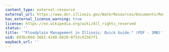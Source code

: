 ```yaml
---
content_type: external-resource
external_url: https://www.dnr.illinois.gov/WaterResources/Documents/Resman_ILFPMQuickGuide.pdf
has_external_license_warning: true
license: https://en.wikipedia.org/wiki/All_rights_reserved
status: ''
title: '"Floodplain Management in Illinois: Quick Guide." (PDF - 3MB)'
uid: 8d3bc06d-3662-42d8-b620-0753c41567f1
wayback_url: ''
---
```

